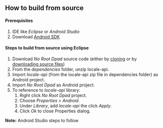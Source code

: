 ## How to build from source
#### Prerequisites
1. IDE like *Eclipse* or *Android Studio*
2. Download [Android SDK](http://developer.android.com/sdk/installing/adding-packages.html)

#### Steps to build from source using Eclipse
1. Download *No Root Dpad* source code (either by [cloning](https://help.github.com/articles/fetching-a-remote/#clone) or by [downloading source files](https://github.com/annelagang/No-Root-Dpad/archive/master.zip))
2. From the *dependencies* folder, unzip locale-api.
3. Import *locale-api* (from the locale-api zip file in dependencies folder) as Android project.
4. Import *No Root Dpad* as Android project.
5. To reference to *locale-api* library:
    1. Right click *No Root Dpad* project. 
    2. Choose *Properties* > *Android*. 
    3. Under *Library*, add *locale-api* the click *Apply*.
    4. Click *Ok* to close Properties dialog.
    
**Note:** Android Studio steps to follow
